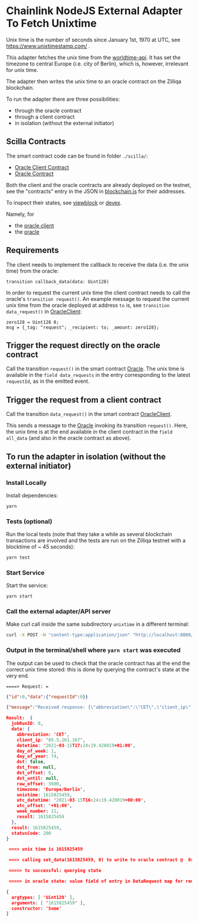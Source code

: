 # Chainlink NodeJS External Adapter To Fetch Unixtime

Unix time is the number of seconds since  January 1st, 1970 at UTC, see https://www.unixtimestamp.com/ .

This adapter fetches the unix time from the [worldtime-api](http://worldtimeapi.org/api/timezone/Europe/Berlin). It has set the timezone to central Europe (i.e. city of Berlin), which is, however, irrelevant for unix time.

The adapter then writes the unix time to an oracle contract on the Zilliqa blockchain. 

To run the adapter there are three possibilities:
- through the oracle contract
- through a client contract
- in isolation (without the external initiator)

## Scilla Contracts
The smart contract code can be found in folder `./scilla/`:
- [Oracle Client Contract](./scilla/OracleClient.scilla)
- [Oracle Contract](./scilla/Oracle.scilla)

Both the client and the oracle contracts are already deployed on the testnet, see the "contracts" entry in the JSON in [blockchain.js](./secrets/blockchain.js) for their addresses.

To inspect their states, see [viewblock](https://viewblock.io/zilliqa?network=testnet) or [devex](https://devex.zilliqa.com/?network=https%3A%2F%2Fdev-api.zilliqa.com). 

Namely, for
- the [oracle client](https://viewblock.io/zilliqa/address/zil1rh9qg5aqj4waly03chwlvj6hlpedg2j5hcrxef?network=testnet&tab=state)
- the [oracle](https://viewblock.io/zilliqa/address/zil1zq5pcumyf6n8fyy8wg9jh7w98x36nxlm8k6ehr?network=testnet&tab=state)


## Requirements
The client needs to implement the callback to receive the data (i.e. the unix time) from the oracle:
```code
transition callback_data(data: Uint128)
```
In order to request the current unix time the client contract needs to call the oracle's `transition request()`. An example message to request the current unix time from the oracle deployed at address `to` is, see 
`transition data_request()` in [OracleClient](./scilla/OracleClient.scilla):
```code
zero128 = Uint128 0;
msg = {_tag: "request"; _recipient: to; _amount: zero128};

```
## Trigger the request directly on the oracle contract
Call the transition `request()` in the smart contract [Oracle](./scilla/Oracle.scilla). The unix time is available in the `field data_requests` in the entry corresponding to the latest `requestId`, as in the emitted event.

## Trigger the request from a client contract
Call the transition `data_request()` in the smart contract [OracleClient](./scilla/OracleClient.scilla). 

This sends a message to the [Oracle](./scilla/Oracle.scilla) invoking its transition `request()`. Here, the unix time is at the end available in the client contract in the `field all_data` (and also in the oracle contract as above).


## To run the adapter in isolation (without the external initiator)

### Install Locally
Install dependencies:

```bash
yarn
```

### Tests (optional)
Run the local tests (note that they take a while as several blockchain transactions are involved and the tests are run on the Zilliqa testnet with a blocktime of ~ 45 seconds):

```bash
yarn test
```
### Start Service

Start the service:
```bash
yarn start
```

### Call the external adapter/API server

Make curl call inside the same subdirectory `unixtime` in a different terminal:
```bash
curl -X POST -H "content-type:application/json" "http://localhost:8080/" --data '{ "id": 0, "data":  { "requestId": 0} }'
```

### Output in the terminal/shell where ```yarn start``` was executed
The output can be used to check that the oracle contract has at the end the correct unix time stored: this is done by querying the contract's state at the very end.

` ====> Request: = `
```json
{"id":0,"data":{"requestId":0}}

{"message":"Received response: {\"abbreviation\":\"CET\",\"client_ip\":\"85.5.161.167\",\"datetime\":\"2021-03-15T17:24:19.428019+01:00\",\"day_of_week\":1,\"day_of_year\":74,\"dst\":false,\"dst_from\":null,\"dst_offset\":0,\"dst_until\":null,\"raw_offset\":3600,\"timezone\":\"Europe/Berlin\",\"unixtime\":1615825459,\"utc_datetime\":\"2021-03-15T16:24:19.428019+00:00\",\"utc_offset\":\"+01:00\",\"week_number\":11}","level":"info","timestamp":"2021-03-15T16:24:19.471Z"}

Result:  {
  jobRunID: 0,
  data: {
    abbreviation: 'CET',
    client_ip: '85.5.161.167',
    datetime: '2021-03-15T17:24:19.428019+01:00',
    day_of_week: 1,
    day_of_year: 74,
    dst: false,
    dst_from: null,
    dst_offset: 0,
    dst_until: null,
    raw_offset: 3600,
    timezone: 'Europe/Berlin',
    unixtime: 1615825459,
    utc_datetime: '2021-03-15T16:24:19.428019+00:00',
    utc_offset: '+01:00',
    week_number: 11,
    result: 1615825459
  },
  result: 1615825459,
  statusCode: 200
}

 ===> unix time is 1615825459

 ===> calling set_data(1615825459, 0) to write to oracle contract @  0xAA28674d160a7B74cd6b3eEdcE733AC5c01Cd26a

 ====> tx successful: querying state

 ====> in oracle state: value field of entry in DataRequest map for request with id = 0

{
  argtypes: [ 'Uint128' ],
  arguments: [ '1615825459' ],
  constructor: 'Some'
}
```
